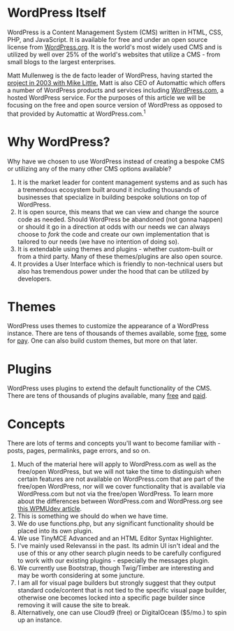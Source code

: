 # WordPress Itself
WordPress is a Content Management System (CMS) written in HTML, CSS, PHP, and JavaScript. It is available for free and under an open source license from [WordPress.org](wordpress.org). It is the world's most widely used CMS and is utilized by well over 25% of the world's websites that utilize a CMS - from small blogs to the largest enterprises.

Matt Mullenweg is the de facto leader of WordPress, having started the [project in 2003 with Mike Little.](wordpress.org/about/) Matt is also CEO of Automattic which offers a number of WordPress products and services including [WordPress.com](wordpress.com), a hosted WordPress service. For the purposes of this article we will be focusing on the free and open source version of WordPress as opposed to that provided by Automattic at WordPress.com.<sup>1</sup>

# Why WordPress?
Why have we chosen to use WordPress instead of creating a bespoke CMS or utilizing any of the many other CMS options available?

1. It is the market leader for content management systems and as such has a tremendous ecosystem built around it including thousands of businesses that specialize in building bespoke solutions on top of WordPress.
1. It is open source, this means that we can view and change the source code as needed. Should WordPress be abandoned (not gonna happen) or should it go in a direction at odds with our needs we can always choose to *fork* the code and create our own implementation that is tailored to our needs (we have no intention of doing so).
1. It is extendable using themes and plugins - whether custom-built or from a third party. Many of these themes/plugins are also open source.
1. It provides a User Interface which is friendly to non-technical users but also has tremendous power under the hood that can be utilized by developers.

# Themes
WordPress uses themes to customize the appearance of a WordPress instance. There are tens of thousands of themes available, some [free](wordpress.org/themes), some for [pay](themeforest.net). One can also build custom themes, but more on that later.

# Plugins
WordPress uses plugins to extend the default functionality of the CMS. There are tens of thousands of plugins available, many [free](wordpress.org/plugins/) and [paid](codecanyon.net).

# Concepts
There are lots of terms and concepts you'll want to become familiar with - posts, pages, permalinks, page errors, and so on.



1. Much of the material here will apply to WordPress.com as well as the free/open WordPress, but we will not take the time to distinguish when certain features are not available on WordPress.com that are part of the free/open WordPress, nor will we cover functionality that is available via WordPress.com but not via the free/open WordPress. To learn more about the differences between WordPress.com and WordPress.org see [this WPMUdev article](https://premium.wpmudev.org/blog/wordpress-com-and-wordpress-org/).
2. This is something we should do when we have time.
3. We do use functions.php, but any significant functionality should be placed into its own plugin.
4. We use TinyMCE Advanced and an HTML Editor Syntax Highlighter.
5. I've mainly used Relevanssi in the past. Its admin UI isn't ideal and the use of this or any other search plugin needs to be carefully configured to work with our existing plugins - especially the messages plugin.
6. We currently use Bootstrap, though Twig/Timber are interesting and may be worth considering at some juncture.
7. I am all for visual page builders but strongly suggest that they output standard code/content that is not tied to the specific visual page builder, otherwise one becomes locked into a specific page builder since removing it will cause the site to break.
8. Alternatively, one can use Cloud9 (free) or DigitalOcean ($5/mo.) to spin up an instance.
